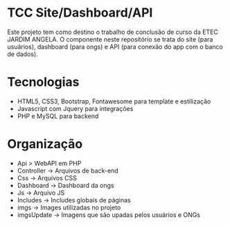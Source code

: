 # TCC Site/Dashboard/API
Este projeto tem como destino o trabalho de conclusão de curso da ETEC JARDIM ANGELA.
O componente neste repositório se trata do site (para usuários), dashboard (para ongs) e API (para conexão do app com o banco de dados).

# Tecnologias
- HTML5, CSS3, Bootstrap, Fontawesome para template e estilização
- Javascript com Jquery para integrações 
- PHP e MySQL para backend

# Organização
- Api > WebAPI em PHP
- Controller -> Arquivos de back-end
- Css -> Arquivos CSS
- Dashboard -> Dashboard da ongs
- Js -> Arquivo JS
- Includes -> Includes globais de páginas 
- imgs -> Images utilizadas no projeto
- imgsUpdate -> Imagens que são upadas pelos usuários e ONGs


